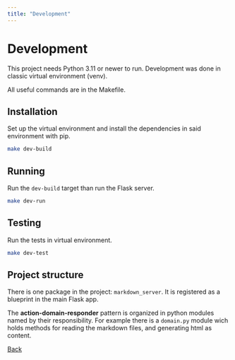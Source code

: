 ```yaml
---
title: "Development"
---
```


# Development

This project needs Python 3.11 or newer to run. Development was done in classic virtual environment (venv).

All useful commands are in the Makefile.

## Installation

Set up the virtual environment and install the dependencies in said environment with pip.

```bash
make dev-build
```

## Running

Run the `dev-build` target than run the Flask server.

```bash
make dev-run
```

## Testing

Run the tests in virtual environment.

```bash
make dev-test
```

## Project structure

There is one package in the project: `markdown_server`. It is registered as a blueprint in the main Flask app.

The **action-domain-responder** pattern is organized in python modules named by their responsibility. For example there is a `domain.py` module wich holds methods for reading the markdown files, and generating html as content.

[Back](/)
